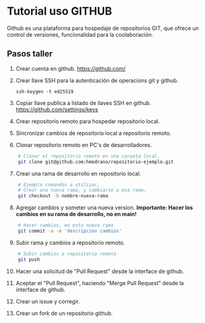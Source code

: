 # Tutorial uso GITHUB 

Github es una plataforma para hospedaje de repositorios GIT, que ofrece un control de versiones,
funcionalidad para la coolaboración.

## Pasos taller

1. Crear cuenta en github. https://github.com/

2. Crear llave SSH para la autenticación de operacions git y github.

    `ssh-keygen -t ed25519`

3. Copiar llave publica a listado de llaves SSH en github. https://github.com/settings/keys

4. Crear repositorio remoto para hospedar repositorio local.

5. Sincronizar cambios de repositorio local a repositorio remoto.

6. Clonar repositorio remoto en PC's de desarrolladores.

```bash    
    # Clonar el repositorio remoto en una carpeta local.
    git clone git@github.com:hmedrano/repositorio-ejemplo.git
```

7. Crear una rama de desarrollo en repositorio local.

```bash
    # Ejemplo comandos a utilizar, 
    # Crear una nueva rama, y cambiarse a esa rama.
    git checkout -b nombre-nueva-rama
```

8. Agregar cambios y someter una nueva version.  **Importante: Hacer los cambios en su rama de desarrollo, no en main!**

```bash
    # Hacer cambios, en esta nueva rama
    git commit -a -m 'descripcion cambios'
```

9. Subir rama y cambios a repositorio remoto.

```bash
    # Subir cambios a repositorio remoto
    git push
```

10. Hacer una solicitud de "Pull Request" desde la interface de github.

11. Aceptar el "Pull Request", haciendo "Merge Pull Request" desde la interface de github.

12. Crear un issue y corregir.

13. Crear un fork de un repositorio github.

